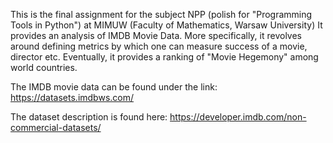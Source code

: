 This is the final assignment for the subject NPP (polish for "Programming Tools in Python") at MIMUW (Faculty of Mathematics, Warsaw University)
It provides an analysis of IMDB Movie Data.
More specifically, it revolves around defining metrics by which one can measure success of a movie, director etc.
Eventually, it provides a ranking of "Movie Hegemony" among world countries.

The IMDB movie data can be found under the link:
https://datasets.imdbws.com/

The dataset description is found here:
https://developer.imdb.com/non-commercial-datasets/

